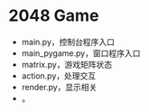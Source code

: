 2048 Game
======
+ main.py，控制台程序入口
+ main_pygame.py，窗口程序入口
+ matrix.py，游戏矩阵状态
+ action.py，处理交互
+ render.py，显示相关
+ 。
